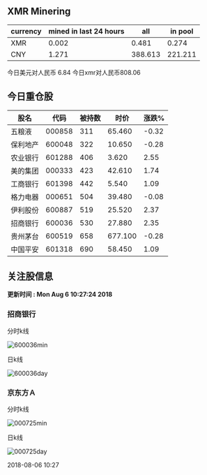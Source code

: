 ## XMR Minering

|currency|mined in last 24 hours|all|in pool|
|---|---|---|---|
|XMR|0.002|0.481|0.274|
|CNY|1.271|388.613|221.211|

今日美元对人民币 6.84	今日xmr对人民币808.06


## 今日重仓股 

|股名|代码|被持数|时价|涨跌%|
|---|---|---|---|---|
|五粮液|000858|311|65.460|-0.32|
|保利地产|600048|322|10.650|-0.28|
|农业银行|601288|406|3.620|2.55|
|美的集团|000333|423|42.610|1.74|
|工商银行|601398|442|5.540|1.09|
|格力电器|000651|504|39.480|-0.08|
|伊利股份|600887|519|25.520|2.37|
|招商银行|600036|530|27.880|2.35|
|贵州茅台|600519|658|677.100|-0.28|
|中国平安|601318|690|58.450|1.09|

## 关注股信息
**更新时间 : Mon Aug  6 10:27:24 2018**
### 招商银行 
分时k线

![600036min](http://image.sinajs.cn/newchart/min/n/sh600036.gif)

日k线

![600036day](http://image.sinajs.cn/newchart/daily/n/sh600036.gif)

### 京东方Ａ 
分时k线

![000725min](http://image.sinajs.cn/newchart/min/n/sz000725.gif)

日k线

![000725day](http://image.sinajs.cn/newchart/daily/n/sz000725.gif)

2018-08-06 10:27